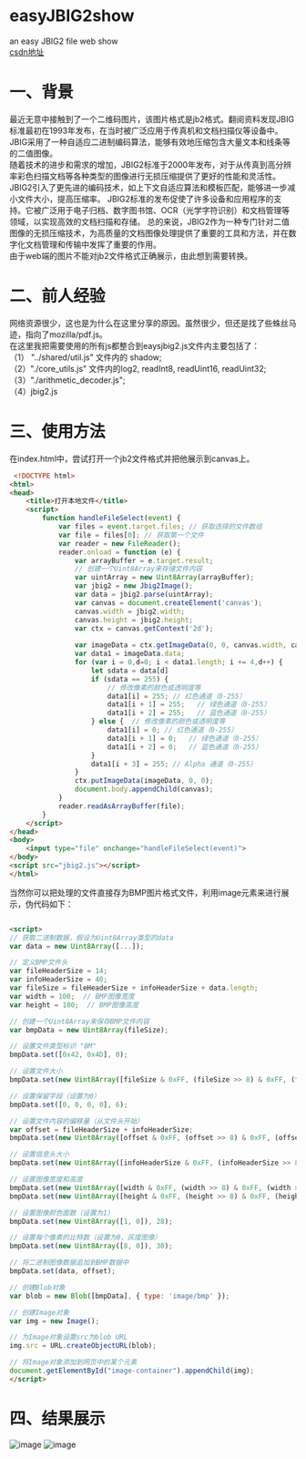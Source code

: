 
# easyJBIG2show
an easy JBIG2 file web show  
[csdn地址](https://blog.csdn.net/likewindy/article/details/131740937)

# 一、背景
  
  最近无意中接触到了一个二维码图片，该图片格式是jb2格式。翻阅资料发现JBIG标准最初在1993年发布，在当时被广泛应用于传真机和文档扫描仪等设备中。JBIG采用了一种自适应二进制编码算法，能够有效地压缩包含大量文本和线条等的二值图像。  
  随着技术的进步和需求的增加，JBIG2标准于2000年发布，对于从传真到高分辨率彩色扫描文档等各种类型的图像进行无损压缩提供了更好的性能和灵活性。JBIG2引入了更先进的编码技术，如上下文自适应算法和模板匹配，能够进一步减小文件大小，提高压缩率。
  JBIG2标准的发布促使了许多设备和应用程序的支持。它被广泛用于电子归档、数字图书馆、OCR（光学字符识别）和文档管理等领域，以实现高效的文档扫描和存储。
  总的来说，JBIG2作为一种专门针对二值图像的无损压缩技术，为高质量的文档图像处理提供了重要的工具和方法，并在数字化文档管理和传输中发挥了重要的作用。  
  由于web端的图片不能对jb2文件格式正确展示，由此想到需要转换。

# 二、前人经验
  网络资源很少，这也是为什么在这里分享的原因。虽然很少，但还是找了些蛛丝马迹，指向了mozilla/pdf.js。  
  在这里我把需要使用的所有js都整合到eaysjbig2.js文件内主要包括了：  
  （1） "../shared/util.js" 文件内的 shadow;  
  （2）"./core_utils.js" 文件内的log2, readInt8, readUint16, readUint32;  
  （3）"./arithmetic_decoder.js";  
  （4）jbig2.js

# 三、使用方法
   在index.html中，尝试打开一个jb2文件格式并把他展示到canvas上。  
```html   
 <!DOCTYPE html>
<html>
<head>
    <title>打开本地文件</title>
    <script>
        function handleFileSelect(event) {
            var files = event.target.files; // 获取选择的文件数组
            var file = files[0]; // 获取第一个文件
            var reader = new FileReader();
            reader.onload = function (e) {
                var arrayBuffer = e.target.result;
                // 创建一个Uint8Array来存储文件内容
                var uintArray = new Uint8Array(arrayBuffer);
                var jbig2 = new Jbig2Image();
                var data = jbig2.parse(uintArray);
                var canvas = document.createElement('canvas');
                canvas.width = jbig2.width;
                canvas.height = jbig2.height;
                var ctx = canvas.getContext('2d');
                
                var imageData = ctx.getImageData(0, 0, canvas.width, canvas.height);
                var data1 = imageData.data;
                for (var i = 0,d=0; i < data1.length; i += 4,d++) {
                    let sdata = data[d]
                    if (sdata == 255) {
                        // 修改像素的颜色或透明度等
                        data1[i] = 255; // 红色通道（0-255）
                        data1[i + 1] = 255;   // 绿色通道（0-255）
                        data1[i + 2] = 255;   // 蓝色通道（0-255）
                    } else {  // 修改像素的颜色或透明度等
                        data1[i] = 0; // 红色通道（0-255）
                        data1[i + 1] = 0;   // 绿色通道（0-255）
                        data1[i + 2] = 0;   // 蓝色通道（0-255）
                    }
                    data1[i + 3] = 255; // Alpha 通道（0-255）
                }
                ctx.putImageData(imageData, 0, 0);
                document.body.appendChild(canvas);
            }
            reader.readAsArrayBuffer(file);
        }
    </script>
</head>
<body>
    <input type="file" onchange="handleFileSelect(event)">
</body>
<script src="jbig2.js"></script>
</html>
```

   
   当然你可以把处理的文件直接存为BMP图片格式文件，利用image元素来进行展示，伪代码如下：  
   ```html

  <script>
// 获取二进制数据，假设为Uint8Array类型的data
var data = new Uint8Array([...]);

// 定义BMP文件头
var fileHeaderSize = 14;
var infoHeaderSize = 40;
var fileSize = fileHeaderSize + infoHeaderSize + data.length;
var width = 100;  // BMP图像宽度
var height = 100;  // BMP图像高度

// 创建一个Uint8Array来保存BMP文件内容
var bmpData = new Uint8Array(fileSize);

// 设置文件类型标识 "BM"
bmpData.set([0x42, 0x4D], 0);

// 设置文件大小
bmpData.set(new Uint8Array([fileSize & 0xFF, (fileSize >> 8) & 0xFF, (fileSize >> 16) & 0xFF, (fileSize >> 24) & 0xFF]), 2);

// 设置保留字段（设置为0）
bmpData.set([0, 0, 0, 0], 6);

// 设置文件内容的偏移量（从文件头开始）
var offset = fileHeaderSize + infoHeaderSize;
bmpData.set(new Uint8Array([offset & 0xFF, (offset >> 8) & 0xFF, (offset >> 16) & 0xFF, (offset >> 24) & 0xFF]), 10);

// 设置信息头大小
bmpData.set(new Uint8Array([infoHeaderSize & 0xFF, (infoHeaderSize >> 8) & 0xFF, (infoHeaderSize >> 16) & 0xFF, (infoHeaderSize >> 24) & 0xFF]), 14);

// 设置图像宽度和高度
bmpData.set(new Uint8Array([width & 0xFF, (width >> 8) & 0xFF, (width >> 16) & 0xFF, (width >> 24) & 0xFF]), 18);
bmpData.set(new Uint8Array([height & 0xFF, (height >> 8) & 0xFF, (height >> 16) & 0xFF, (height >> 24) & 0xFF]), 22);

// 设置图像颜色面数（设置为1）
bmpData.set(new Uint8Array([1, 0]), 28);

// 设置每个像素的比特数（设置为8，灰度图像）
bmpData.set(new Uint8Array([8, 0]), 30);

// 将二进制图像数据追加到BMP数据中
bmpData.set(data, offset);

// 创建Blob对象
var blob = new Blob([bmpData], { type: 'image/bmp' });

 // 创建Image对象
var img = new Image();

// 为Image对象设置src为blob URL
img.src = URL.createObjectURL(blob);

// 将Image对象添加到网页中的某个元素
document.getElementById("image-container").appendChild(img);
 </script>
   ```
# 四、结果展示
  ![image](https://github.com/11627685/easyJBIG2show/blob/main/easyJBIG2.png)
   ![image](https://img-blog.csdnimg.cn/a4223792c9994904a9d57624c6460380.png)

